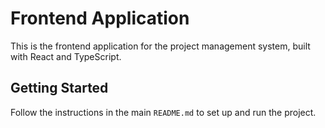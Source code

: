 # Frontend Application

This is the frontend application for the project management system, built with React and TypeScript.

## Getting Started

Follow the instructions in the main `README.md` to set up and run the project.